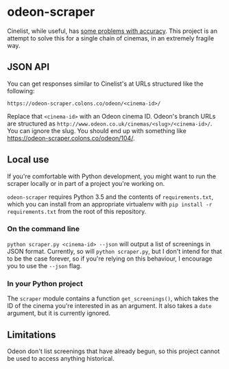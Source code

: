 # odeon-scraper

Cinelist, while useful, has [some problems with accuracy][issue]. This project
is an attempt to solve this for a single chain of cinemas, in an extremely
fragile way.

[issue]: https://github.com/seanmtracey/CineList-API/issues/17

## JSON API

You can get responses similar to Cinelist's at URLs structured like the
following:

    https://odeon-scraper.colons.co/odeon/<cinema-id>/

Replace that `<cinema-id>` with an Odeon cinema ID. Odeon's branch URLs are
structured as `http://www.odeon.co.uk/cinemas/<slug>/<cinema-id>/`. You can
ignore the slug. You should end up with something like
<https://odeon-scraper.colons.co/odeon/104/>.

## Local use

If you're comfortable with Python development, you might want to run the
scraper locally or in part of a project you're working on.

`odeon-scraper` requires Python 3.5 and the contents of `requirements.txt`,
which you can install from an appropriate virtualenv with `pip install -r
requirements.txt` from the root of this repository.

### On the command line

`python scraper.py <cinema-id> --json` will output a list of screenings in JSON
format. Currently, so will `python scraper.py`, but I don't intend for that to
be the case forever, so if you're relying on this behaviour, I encourage you to
use the `--json` flag.

### In your Python project

The `scraper` module contains a function `get_screenings()`, which takes the ID
of the cinema you're interested in as an argument. It also takes a `date`
argument, but it is currently ignored.

## Limitations

Odeon don't list screenings that have already begun, so this project cannot be
used to access anything historical.
